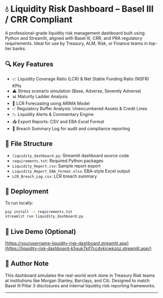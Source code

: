 
# 💧 Liquidity Risk Dashboard – Basel III / CRR Compliant

A professional-grade liquidity risk management dashboard built using Python and Streamlit, aligned with Basel III, CRR, and PRA regulatory requirements. Ideal for use by Treasury, ALM, Risk, or Finance teams in top-tier banks.

## 🔍 Key Features

- 📈 Liquidity Coverage Ratio (LCR) & Net Stable Funding Ratio (NSFR) KPIs
- ⚠️ Stress scenario simulation (Base, Adverse, Severely Adverse)
- 📊 Maturity Ladder Analysis
- 🔮 LCR Forecasting using ARIMA Model
- ✅ Regulatory Buffer Analysis: Unencumbered Assets & Credit Lines
- 📉 Liquidity Alerts & Commentary Engine
- 📤 Export Reports: CSV and EBA Excel Format
- 🧾 Breach Summary Log for audit and compliance reporting

## 📂 File Structure

- `liquidity_dashboard.py`: Streamlit dashboard source code
- `requirements.txt`: Required Python packages
- `Liquidity_Report.csv`: Sample report export
- `Liquidity_Report_EBA_Format.xlsx`: EBA-style Excel output
- `LCR_Breach_Log.csv`: LCR breach summary

## 🚀 Deployment

To run locally:
```bash
pip install -r requirements.txt
streamlit run liquidity_dashboard.py
```

## 🔗 Live Demo (Optional)
[https://yourusername-liquidity-risk-dashboard.streamlit.app](https://liquidity-risk-dashboard-k5guk7kjf7ccdvkjcwkzoz.streamlit.app/)

## 📌 Author Note

This dashboard simulates the real-world work done in Treasury Risk teams at institutions like Morgan Stanley, Barclays, and Citi. Designed to match Basel III Pillar 3 disclosures and internal liquidity risk reporting frameworks.

---
